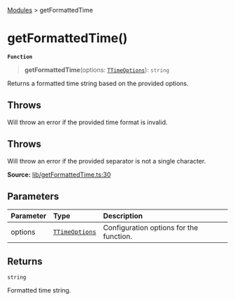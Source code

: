 [Modules](index.md) > getFormattedTime

# getFormattedTime()

**`Function`**

> **getFormattedTime**(options: [`TTimeOptions`](type-alias.TTimeOptions.md)): `string`

Returns a formatted time string based on the provided options.

## Throws

Will throw an error if the provided time format is invalid.

## Throws

Will throw an error if the provided separator is not a single character.

**Source:** [lib/getFormattedTime.ts:30](https://github.com/teplostanski/tictic/blob/88f5cc7/src/lib/getFormattedTime.ts#L30)

## Parameters

| Parameter | Type                                         | Description                             |
| :-------- | :------------------------------------------- | :-------------------------------------- |
| options   | [`TTimeOptions`](type-alias.TTimeOptions.md) | Configuration options for the function. |

## Returns

`string`

Formatted time string.

